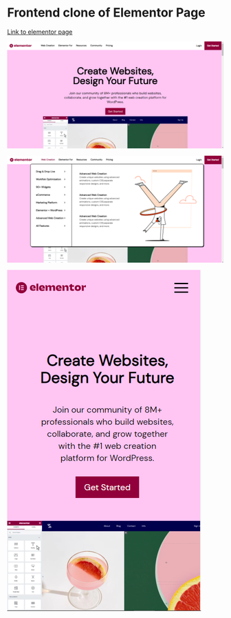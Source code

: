 # Frontend clone of Elementor Page

[Link to elementor page](https://elementor.com)

![](./screenshots/1.PNG)

![](./screenshots/2.png)

![](./screenshots/3.PNG)
